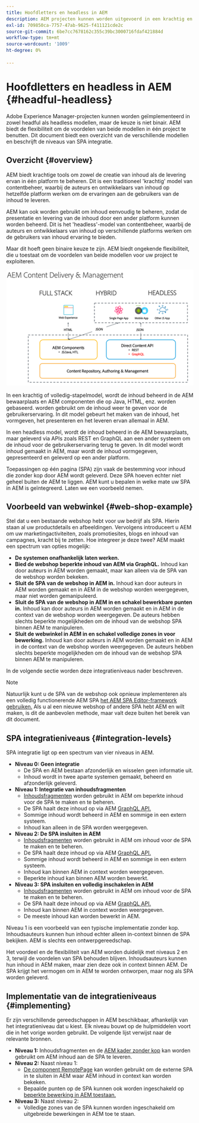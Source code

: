 ```yaml
---
title: Hoofdletters en headless in AEM
description: AEM projecten kunnen worden uitgevoerd in een krachtig en zonder kop model, maar de keuze is niet binair. AEM biedt de flexibiliteit om de voordelen van beide modellen in één project te benutten.
exl-id: 709850ca-7757-47ab-9625-f411121cde2c
source-git-commit: 6be7cc7678162c355c39bc3000716fdaf421884d
workflow-type: tm+mt
source-wordcount: '1009'
ht-degree: 0%

---
```


# Hoofdletters en headless in AEM {#headful-headless}

Adobe Experience Manager-projecten kunnen worden geïmplementeerd in zowel headful als headless modellen, maar de keuze is niet binair. AEM biedt de flexibiliteit om de voordelen van beide modellen in één project te benutten. Dit document biedt een overzicht van de verschillende modellen en beschrijft de niveaus van SPA integratie.

## Overzicht {#overview}

AEM biedt krachtige tools om zowel de creatie van inhoud als de levering ervan in één platform te beheren. Dit is een traditioneel &#39;krachtig&#39; model van contentbeheer, waarbij de auteurs en ontwikkelaars van inhoud op hetzelfde platform werken om de ervaringen aan de gebruikers van de inhoud te leveren.

AEM kan ook worden gebruikt om inhoud eenvoudig te beheren, zodat de presentatie en levering van de inhoud door een ander platform kunnen worden beheerd. Dit is het &#39;headless&#39;-model van contentbeheer, waarbij de auteurs en ontwikkelaars van inhoud op verschillende platforms werken om de gebruikers van inhoud ervaring te bieden.

Maar dit hoeft geen binaire keuze te zijn. AEM biedt ongekende flexibiliteit, die u toestaat om de voordelen van beide modellen voor uw project te exploiteren.

![Implementatiemodellen AEM](/help/headless/assets/aem-implementation-models.png)

In een krachtig of volledig-stapelmodel, wordt de inhoud beheerd in de AEM bewaarplaats en AEM componenten die op Java, HTML, enz. worden gebaseerd. worden gebruikt om de inhoud weer te geven voor de gebruikerservaring. In dit model gebeurt het maken van de inhoud, het vormgeven, het presenteren en het leveren ervan allemaal in AEM.

In een headless model, wordt de inhoud beheerd in de AEM bewaarplaats, maar geleverd via APIs zoals REST en GraphQL aan een ander systeem om de inhoud voor de gebruikerservaring terug te geven. In dit model wordt inhoud gemaakt in AEM, maar wordt de inhoud vormgegeven, gepresenteerd en geleverd op een ander platform.

Toepassingen op één pagina (SPA) zijn vaak de bestemming voor inhoud die zonder kop door AEM wordt geleverd. Deze SPA hoeven echter niet geheel buiten de AEM te liggen. AEM kunt u bepalen in welke mate uw SPA in AEM is geïntegreerd. Laten we een voorbeeld nemen.

## Voorbeeld van webwinkel {#web-shop-example}

Stel dat u een bestaande webshop hebt voor uw bedrijf als SPA. Hierin staan al uw productdetails en afbeeldingen. Vervolgens introduceert u AEM om uw marketingactiviteiten, zoals promotiesites, blogs en inhoud van campagnes, kracht bij te zetten. Hoe integreer je deze twee? AEM maakt een spectrum van opties mogelijk:

* **De systemen onafhankelijk laten werken.**
* **Bied de webshop beperkte inhoud van AEM via GraphQL.** Inhoud kan door auteurs in AEM worden gemaakt, maar kan alleen via de SPA van de webshop worden bekeken.
* **Sluit de SPA van de webshop in AEM in.** Inhoud kan door auteurs in AEM worden gemaakt en in AEM in de webshop worden weergegeven, maar niet worden gemanipuleerd.
* **Sluit de SPA van de webshop in AEM in en schakel bewerkbare punten in.** Inhoud kan door auteurs in AEM worden gemaakt en in AEM in de context van de webshop worden weergegeven. De auteurs hebben slechts beperkte mogelijkheden om de inhoud van de webshop SPA binnen AEM te manipuleren.
* **Sluit de webwinkel in AEM in en schakel volledige zones in voor bewerking.** Inhoud kan door auteurs in AEM worden gemaakt en in AEM in de context van de webshop worden weergegeven. De auteurs hebben slechts beperkte mogelijkheden om de inhoud van de webshop SPA binnen AEM te manipuleren.

In de volgende sectie worden deze integratieniveaus nader beschreven.

>[!NOTE]
>
>Natuurlijk kunt u de SPA van de webshop ook opnieuw implementeren als een volledig functionerende AEM SPA [het AEM SPA Editor-framework gebruiken.](/help/implementing/developing/hybrid/introduction.md) Als u al een nieuwe webshop of andere SPA hebt AEM en wilt maken, is dit de aanbevolen methode, maar valt deze buiten het bereik van dit document.

## SPA integratieniveaus {#integration-levels}

SPA integratie ligt op een spectrum van vier niveaus in AEM.

* **Niveau 0: Geen integratie**
   * De SPA en AEM bestaan afzonderlijk en wisselen geen informatie uit.
   * Inhoud wordt in twee aparte systemen gemaakt, beheerd en afzonderlijk geleverd.
* **Niveau 1: Integratie van inhoudsfragmenten**
   * [Inhoudsfragmenten](/help/sites-cloud/administering/content-fragments/content-fragments.md) worden gebruikt in AEM om beperkte inhoud voor de SPA te maken en te beheren.
   * De SPA haalt deze inhoud op via AEM [GraphQL API.](/help/headless/graphql-api/content-fragments.md)
   * Sommige inhoud wordt beheerd in AEM en sommige in een extern systeem.
   * Inhoud kan alleen in de SPA worden weergegeven.
* **Niveau 2: De SPA insluiten in AEM**
   * [Inhoudsfragmenten](/help/sites-cloud/administering/content-fragments/content-fragments.md) worden gebruikt in AEM om inhoud voor de SPA te maken en te beheren.
   * De SPA haalt deze inhoud op via AEM [GraphQL API.](/help/headless/graphql-api/content-fragments.md)
   * Sommige inhoud wordt beheerd in AEM en sommige in een extern systeem.
   * Inhoud kan binnen AEM in context worden weergegeven.
   * Beperkte inhoud kan binnen AEM worden bewerkt.
* **Niveau 3: SPA insluiten en volledig inschakelen in AEM**
   * [Inhoudsfragmenten](/help/sites-cloud/administering/content-fragments/content-fragments.md) worden gebruikt in AEM om inhoud voor de SPA te maken en te beheren.
   * De SPA haalt deze inhoud op via AEM [GraphQL API.](/help/headless/graphql-api/content-fragments.md)
   * Inhoud kan binnen AEM in context worden weergegeven.
   * De meeste inhoud kan worden bewerkt in AEM.

Niveau 1 is een voorbeeld van een typische implementatie zonder kop. Inhoudsauteurs kunnen hun inhoud echter alleen in-context binnen de SPA bekijken. AEM is slechts een ontwerpgereedschap.

Het voordeel en de flexibiliteit van AEM worden duidelijk met niveaus 2 en 3, terwijl de voordelen van SPA behouden blijven. Inhoudsauteurs kunnen hun inhoud in AEM maken, maar zien deze ook in context binnen AEM. De SPA krijgt het vermogen om in AEM te worden ontworpen, maar nog als SPA worden geleverd.

## Implementatie van de integratieniveaus {#implementing}

Er zijn verschillende gereedschappen in AEM beschikbaar, afhankelijk van het integratieniveau dat u kiest. Elk niveau bouwt op de hulpmiddelen voort die in het vorige worden gebruikt. De volgende lijst verwijst naar de relevante bronnen.

* **Niveau 1:** Inhoudsfragmenten en de [AEM kader zonder kop](/help/headless/introduction.md) kan worden gebruikt om AEM inhoud aan de SPA te leveren.
* **Niveau 2:** Naast niveau 1:
   * [De component RemotePage](/help/implementing/developing/hybrid/remote-page.md) kan worden gebruikt om de externe SPA in te sluiten in AEM waar AEM inhoud in context kan worden bekeken.
   * Bepaalde punten op de SPA kunnen ook worden ingeschakeld op [beperkte bewerking in AEM toestaan.](/help/implementing/developing/hybrid/editing-external-spa.md)
* **Niveau 3:** Naast niveau 2:
   * Volledige zones van de SPA kunnen worden ingeschakeld om uitgebreide bewerkingen in AEM toe te staan.
